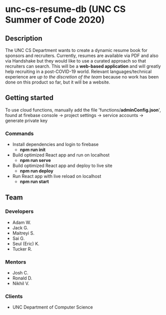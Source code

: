 # unc-cs-resume-db (UNC CS Summer of Code 2020)

## Description

The UNC CS Department wants to create a dynamic resume book for sponsors and recruiters. Currently, resumes are available via PDF and also via Handshake but they would like to use a curated approach so that recruiters can search. This will be a **web-based application** and will greatly help recruiting in a post-COVID-19 world. Relevant languages/technical experience are *up to the discretion of the team* because no work has been done on this product so far, but it will be a website.

## Getting started

To use cloud functions, manually add the file 'functions/**adminConfig.json**', found at firebase console -> project settings -> service accounts -> generate private key

### Commands

- Install dependencies and login to firebase
  - **npm run init**
- Build optimized React app and run on localhost
  - **npm run serve**
- Build optimized React app and deploy to live site
  - **npm run deploy**
- Run React app with live reload on localhost
  - **npm run start**

## Team

### Developers

- Adam W.
- Jack G.
- Maitreyi S.
- Sai G.
- Seul (Eric) K.
- Tucker R.

### Mentors

- Josh C.
- Ronald D.
- Nikhil V.

### Clients

- UNC Department of Computer Science

